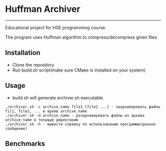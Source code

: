 # Huffman Archiver

---

Educational project for HSE programming course.

The program uses Huffman algorithm to compress/decompress given files

## Installation

- Clone the repository
- Run build.sh script(make sure CMake is installed on your system)

## Usage

- build.sh will generate archiver.sh executable
```
./archiver.sh -c archive_name file1 [file2 ...] - заархивировать файлы fil1, file2, ... в архив archive_name
./archiver.sh -d archive_name - разархивировать файлы из архива archive_name в текущую директорию
./archiver.sh -h - вывести справку по использованию программы(данное сообщение)
```

## Benchmarks

